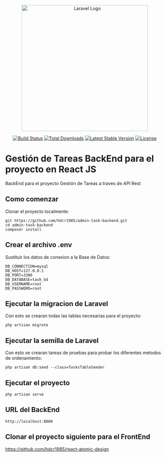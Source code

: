 <p align="center"><a href="https://laravel.com" target="_blank"><img src="https://raw.githubusercontent.com/laravel/art/master/logo-lockup/5%20SVG/2%20CMYK/1%20Full%20Color/laravel-logolockup-cmyk-red.svg" width="400" alt="Laravel Logo"></a></p>

<p align="center">
<a href="https://github.com/laravel/framework/actions"><img src="https://github.com/laravel/framework/workflows/tests/badge.svg" alt="Build Status"></a>
<a href="https://packagist.org/packages/laravel/framework"><img src="https://img.shields.io/packagist/dt/laravel/framework" alt="Total Downloads"></a>
<a href="https://packagist.org/packages/laravel/framework"><img src="https://img.shields.io/packagist/v/laravel/framework" alt="Latest Stable Version"></a>
<a href="https://packagist.org/packages/laravel/framework"><img src="https://img.shields.io/packagist/l/laravel/framework" alt="License"></a>
</p>

# Gestión de Tareas BackEnd para el proyecto en React JS

BackEnd para el proyecto Gestión de Tareas a traves de API Rest 

## Como comenzar

Clonar el proyecto localmente:

```shell
git https://github.com/hdcr1985/admin-task-backend.git
cd admin-task-backend
composer install
```
## Crear el archivo .env

Sustituir los datos de conexion a la Base de Datos:

~~~
DB_CONNECTION=mysql
DB_HOST=127.0.0.1
DB_PORT=3306
DB_DATABASE=task_bd
DB_USERNAME=root
DB_PASSWORD=root
~~~

## Ejecutar la migracion de Laravel

Con esto se crearan todas las tablas necesarias para el proyecto:

```shell
php artisan migrate
```

## Ejecutar la semilla de Laravel

Con esto se crearan tareas de pruebas para probar los diferentes metodos de ordenamiento:

```shell
php artisan db:seed --class=TasksTableSeeder
```

## Ejecutar el proyecto

```shell
php artisan serve
```

## URL del BackEnd

```shell
http://localhost:8000
```

## Clonar el proyecto siguiente para el FrontEnd

<a href="https://github.com/hdcr1985/react-atomic-design"> https://github.com/hdcr1985/react-atomic-design</a>
